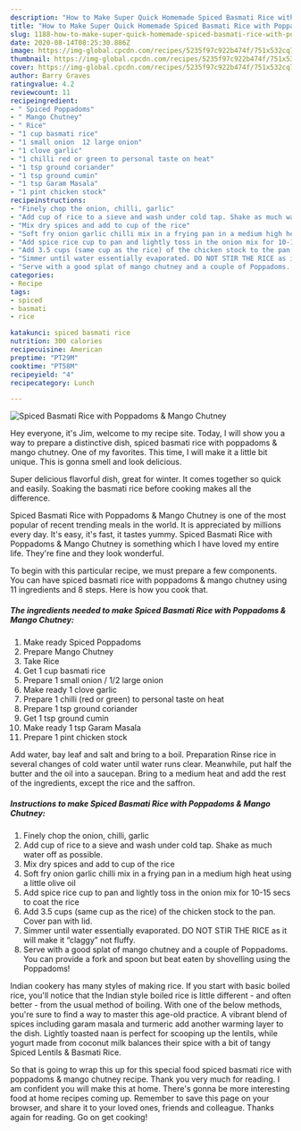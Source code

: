 ```yaml
---
description: "How to Make Super Quick Homemade Spiced Basmati Rice with Poppadoms &amp;amp; Mango Chutney"
title: "How to Make Super Quick Homemade Spiced Basmati Rice with Poppadoms &amp;amp; Mango Chutney"
slug: 1188-how-to-make-super-quick-homemade-spiced-basmati-rice-with-poppadoms-and-amp-mango-chutney
date: 2020-08-14T08:25:30.886Z
image: https://img-global.cpcdn.com/recipes/5235f97c922b474f/751x532cq70/spiced-basmati-rice-with-poppadoms-mango-chutney-recipe-main-photo.jpg
thumbnail: https://img-global.cpcdn.com/recipes/5235f97c922b474f/751x532cq70/spiced-basmati-rice-with-poppadoms-mango-chutney-recipe-main-photo.jpg
cover: https://img-global.cpcdn.com/recipes/5235f97c922b474f/751x532cq70/spiced-basmati-rice-with-poppadoms-mango-chutney-recipe-main-photo.jpg
author: Barry Graves
ratingvalue: 4.2
reviewcount: 11
recipeingredient:
- " Spiced Poppadoms"
- " Mango Chutney"
- " Rice"
- "1 cup basmati rice"
- "1 small onion  12 large onion"
- "1 clove garlic"
- "1 chilli red or green to personal taste on heat"
- "1 tsp ground coriander"
- "1 tsp ground cumin"
- "1 tsp Garam Masala"
- "1 pint chicken stock"
recipeinstructions:
- "Finely chop the onion, chilli, garlic"
- "Add cup of rice to a sieve and wash under cold tap. Shake as much water off as possible."
- "Mix dry spices and add to cup of the rice"
- "Soft fry onion garlic chilli mix in a frying pan in a medium high heat using a little olive oil"
- "Add spice rice cup to pan and lightly toss in the onion mix for 10-15 secs to coat the rice"
- "Add 3.5 cups (same cup as the rice) of the chicken stock to the pan. Cover pan with lid."
- "Simmer until water essentially evaporated. DO NOT STIR THE RICE as it will make it “claggy” not fluffy."
- "Serve with a good splat of mango chutney and a couple of Poppadoms. You can provide a fork and spoon but beat eaten by shovelling using the Poppadoms!"
categories:
- Recipe
tags:
- spiced
- basmati
- rice

katakunci: spiced basmati rice 
nutrition: 300 calories
recipecuisine: American
preptime: "PT29M"
cooktime: "PT58M"
recipeyield: "4"
recipecategory: Lunch

---
```



![Spiced Basmati Rice with Poppadoms &amp; Mango Chutney](https://img-global.cpcdn.com/recipes/5235f97c922b474f/751x532cq70/spiced-basmati-rice-with-poppadoms-mango-chutney-recipe-main-photo.jpg)

Hey everyone, it's Jim, welcome to my recipe site. Today, I will show you a way to prepare a distinctive dish, spiced basmati rice with poppadoms &amp; mango chutney. One of my favorites. This time, I will make it a little bit unique. This is gonna smell and look delicious.

Super delicious flavorful dish, great for winter. It comes together so quick and easily. Soaking the basmati rice before cooking makes all the difference.

Spiced Basmati Rice with Poppadoms &amp; Mango Chutney is one of the most popular of recent trending meals in the world. It is appreciated by millions every day. It's easy, it's fast, it tastes yummy. Spiced Basmati Rice with Poppadoms &amp; Mango Chutney is something which I have loved my entire life. They're fine and they look wonderful.


To begin with this particular recipe, we must prepare a few components. You can have spiced basmati rice with poppadoms &amp; mango chutney using 11 ingredients and 8 steps. Here is how you cook that.

<!--inarticleads1-->

##### The ingredients needed to make Spiced Basmati Rice with Poppadoms &amp; Mango Chutney:

1. Make ready  Spiced Poppadoms
1. Prepare  Mango Chutney
1. Take  Rice
1. Get 1 cup basmati rice
1. Prepare 1 small onion / 1/2 large onion
1. Make ready 1 clove garlic
1. Prepare 1 chilli (red or green) to personal taste on heat
1. Prepare 1 tsp ground coriander
1. Get 1 tsp ground cumin
1. Make ready 1 tsp Garam Masala
1. Prepare 1 pint chicken stock


Add water, bay leaf and salt and bring to a boil. Preparation Rinse rice in several changes of cold water until water runs clear. Meanwhile, put half the butter and the oil into a saucepan. Bring to a medium heat and add the rest of the ingredients, except the rice and the saffron. 

<!--inarticleads2-->

##### Instructions to make Spiced Basmati Rice with Poppadoms &amp; Mango Chutney:

1. Finely chop the onion, chilli, garlic
1. Add cup of rice to a sieve and wash under cold tap. Shake as much water off as possible.
1. Mix dry spices and add to cup of the rice
1. Soft fry onion garlic chilli mix in a frying pan in a medium high heat using a little olive oil
1. Add spice rice cup to pan and lightly toss in the onion mix for 10-15 secs to coat the rice
1. Add 3.5 cups (same cup as the rice) of the chicken stock to the pan. Cover pan with lid.
1. Simmer until water essentially evaporated. DO NOT STIR THE RICE as it will make it “claggy” not fluffy.
1. Serve with a good splat of mango chutney and a couple of Poppadoms. You can provide a fork and spoon but beat eaten by shovelling using the Poppadoms!


Indian cookery has many styles of making rice. If you start with basic boiled rice, you&#39;ll notice that the Indian style boiled rice is little different - and often better - from the usual method of boiling. With one of the below methods, you&#39;re sure to find a way to master this age-old practice. A vibrant blend of spices including garam masala and turmeric add another warming layer to the dish. Lightly toasted naan is perfect for scooping up the lentils, while yogurt made from coconut milk balances their spice with a bit of tangy Spiced Lentils &amp; Basmati Rice. 

So that is going to wrap this up for this special food spiced basmati rice with poppadoms &amp; mango chutney recipe. Thank you very much for reading. I am confident you will make this at home. There's gonna be more interesting food at home recipes coming up. Remember to save this page on your browser, and share it to your loved ones, friends and colleague. Thanks again for reading. Go on get cooking!
